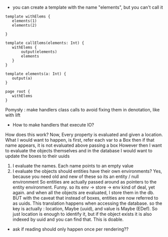  - you can create a template with the name "elements", but you can't call it

 ```
 template withElems {
	elements(1)
	elements(2)
	
}

template callElems(elements: Int) {
	withElems {
		output(elements)
		elements
	}
}

template elements(a: Int) {
	output(a)
}

page root {
	withElems
}
```

Pomysły : make handlers class calls to avoid fixing them in denotation, like with lift

- How to make handlers that execute IO?

How does this work?
Now, Every property is evaluated and given a location.
What I would want to happen, is first, refer each var to a Box
then if that name appears, it is not evaluated above passing a box
However
then I want to evaluate the objects themselves
and in the database I would want to update the boxes to their uuids

1. I evaluate the names. Each name points to an empty value
2. I evaluate the objects
should entities have their own environments?
Yes, because you need old and new of these
so its an entity / null environment
So entities are actually passed around as pointers to the entity environment. Funny.
so its env -> store -> env kind of deal, yet again. 
and when all the objects are evaluated, I store them in the db. BUT with the caveat that instead of boxes, entities are now referred to as uuids. This translation happens when accessing the database. 
so the key is actually : location, Maybe (uuid), and value is Maybe (EDef).
So just location is enough to identify it, but if the object exists it is also indexed by uuid and you can find that. This is doable.

- ask if reading should only happen once per rendering??